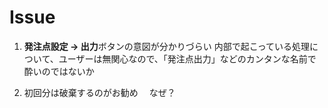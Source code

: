 # Issue

1. **発注点設定 → 出力**ボタンの意図が分かりづらい
   内部で起こっている処理について、ユーザーは無関心なので、「発注点出力」などのカンタンな名前で酔いのではないか

2. 初回分は破棄するのがお勧め
   　なぜ？
